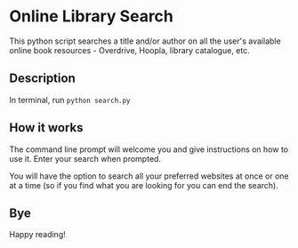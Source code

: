 # Online Library Search
This python script searches a title and/or author on all the user's available online book resources - Overdrive, Hoopla, library catalogue, etc. 


## Description
In terminal, run `python search.py`

## How it works
The command line prompt will welcome you and give instructions on how to use it. Enter your search when prompted.

You will have the option to search all your preferred websites at once or one at a time (so if you find what you are looking for you can end the search).


## Bye
Happy reading!
